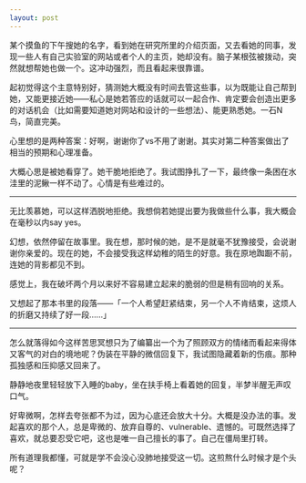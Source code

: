 ```yaml
---
layout: post
---
```


某个摸鱼的下午搜她的名字，看到她在研究所里的介绍页面，又去看她的同事，发现一些人有自己实验室的网站或者个人的主页，她却没有。脑子某根弦被拨动，突然就想帮她也做一个。这冲动强烈，而且看起来很靠谱。

起初觉得这个主意特别好，猜测她大概没有时间去管这些事，以为既能让自己帮到她，又能更接近她——私心是她若答应的话就可以一起合作、肯定要会创造出更多的对话机会（比如需要知道她对网站和设计的一些想法）、能更熟悉她。一石N鸟，简直完美。

心里想的是两种答案：好啊，谢谢你了vs不用了谢谢。其实对第二种答案做出了相当的预期和心理准备。

大概心思是被她看穿了。她干脆地拒绝了。我试图挣扎了一下，最终像一条困在水洼里的泥鳅一样不动了。心情是有些难过的。

---

无比羡慕她，可以这样洒脱地拒绝。我想倘若她提出要为我做些什么事，我大概会在毫秒以内say yes。

幻想，依然停留在故事里。我在想，那时候的她，是不是就毫不犹豫接受，会说谢谢你亲爱的。现在的她，不会接受我这样幼稚的陌生的好意。我在原地踟蹰不前，连她的背影都见不到。

感觉上，我在破坏两个月以来好不容易建立起来的脆弱的但是稍有回响的关系。

又想起了那本书里的段落——「一个人希望赶紧结束，另一个人不肯结束，这烦人的折磨又持续了好一段……」

---

怎么就落得如今这样苦思冥想只为了编纂出一个为了照顾双方的情绪而看起来得体又客气的对白的境地呢？伪装在平静的微信回复下，我试图隐藏着新的伤痕。那种孤独感和压抑感又回来了。

静静地夜里轻轻放下入睡的baby，坐在扶手椅上看着她的回复，半梦半醒无声叹口气。

好卑微啊，怎样去夸张都不为过，因为心底还会放大十分。大概是没办法的事。发起喜欢的那个人，总是卑微的、放弃自尊的、vulnerable、遗憾的。可既然选择了喜欢，就总要忍受它吧，这也是唯一自己擅长的事了。自己在僵局里打转。

所有道理我都懂，可就是学不会没心没肺地接受这一切。这煎熬什么时候才是个头呢？
